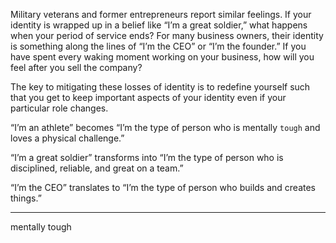 Military veterans and former entrepreneurs report similar feelings.
If your identity is wrapped up in a belief like “I’m a great soldier,” what
happens when your period of service ends? For many business owners,
their identity is something along the lines of “I’m the CEO” or “I’m the
founder.” If you have spent every waking moment working on your
business, how will you feel after you sell the company?

The key to mitigating these losses of identity is to redefine yourself
such that you get to keep important aspects of your identity even if
your particular role changes.

“I’m an athlete” becomes “I’m the type of person who is mentally
`tough` and loves a physical challenge.”

“I’m a great soldier” transforms into “I’m the type of person who
is disciplined, reliable, and great on a team.”

“I’m the CEO” translates to “I’m the type of person who builds
and creates things.”

---
mentally tough